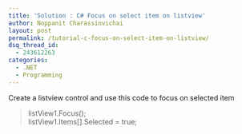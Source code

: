 ```yaml
---
title: 'Solution : C# Focus on select item on listview'
author: Noppanit Charassinvichai
layout: post
permalink: /tutorial-c-focus-on-select-item-on-listview/
dsq_thread_id:
  - 243612263
categories:
  - .NET
  - Programming
---
```

Create a listview control and use this code to focus on selected item

> listView1.Focus();  
> listView1.Items[<span class="cs-literal"></span>].Selected = true;